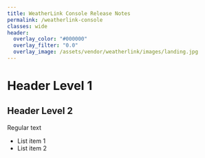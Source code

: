 ```yaml
---
title: WeatherLink Console Release Notes
permalink: /weatherlink-console
classes: wide
header:
  overlay_color: "#000000"
  overlay_filter: "0.0"
  overlay_image: /assets/vendor/weatherlink/images/landing.jpg
---
```


# Header Level 1

## Header Level 2

Regular text

* List item 1
* List item 2